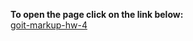 <strong>To open the page click on the link below:</strong><br>
<a href="https://michalrzeszot.github.io/goit-markup-hw-04/" target="_blank">goit-markup-hw-4</a>
